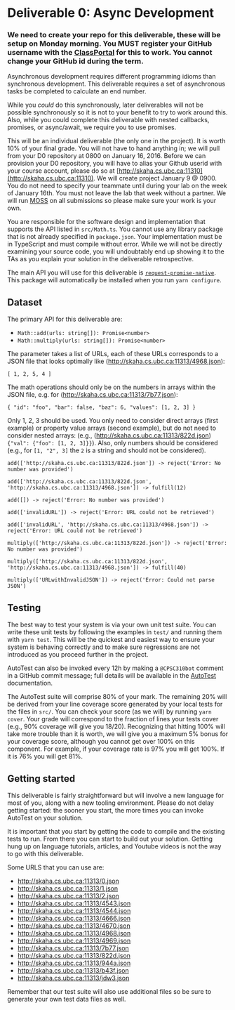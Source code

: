 # Deliverable 0: Async Development

### We need to create your repo for this deliverable, these will be setup on Monday morning. You **MUST** register your GitHub username with the [ClassPortal](http://skaha.cs.ubc.ca:11310) for this to work. You cannot change your GitHub id during the term.

Asynchronous development requires different programming idioms than synchronous development. This deliverable requires a set of asynchronous tasks be completed to calculate an end number. 

While you _could_ do this synchronously, later deliverables will not be possible synchronously so it is not to your benefit to try to work around this. Also, while you could complete this deliverable with nested callbacks, promises, or async/await, we require you to use promises.

This will be an individual deliverable (the only one in the project). It is worth 10% of your final grade. You will not have to hand anything in; we will pull from your D0 repository at 0800 on January 16, 2016. Before we can provision your D0 repository, you will have to alias your Github userid with your course account, please do so at [http://skaha.cs.ubc.ca:11310](http://skaha.cs.ubc.ca:11310). We will create project January 9 @ 0900. You do not need to specify your teammate until during your lab on the week of January 16th. You must not leave the lab that week without a partner. We will run [MOSS](https://theory.stanford.edu/~aiken/moss/) on all submissions so please make sure your work is your own.

You are responsible for the software design and implementation that supports the API listed in ```src/Math.ts```. You cannot use any library package that is not already specified in ```package.json```. Your implementation must be in TypeScript and must compile without error. While we will not be directly examining your source code, you will undoubtably end up showing it to the TAs as you explain your solution in the deliverable retrospective.

The main API you will use for this deliverable is [```request-promise-native```](https://github.com/request/request-promise-native). This package will automatically be installed when you run ```yarn configure```. 

## Dataset

The primary API for this deliverable are:

* ```Math::add(urls: string[]): Promise<number>```
* ```Math::multiply(urls: string[]): Promise<number>```

The parameter takes a list of URLs, each of these URLs corresponds to a JSON file that looks optimally like (http://skaha.cs.ubc.ca:11313/4968.json):

```
[ 1, 2, 5, 4 ]
```

The math operations should only be on the numbers in arrays within the JSON file, e.g. for (http://skaha.cs.ubc.ca:11313/7b77.json):

```
{ "id": "foo", "bar": false, "baz": 6, "values": [1, 2, 3] }
```

Only 1, 2, 3 should be used. You only need to consider direct arrays (first example) or property value arrays (second example), but do not need to consider nested arrays: (e.g., (http://skaha.cs.ubc.ca:11313/822d.json) ```{"val": {"foo": [1, 2, 3]}}```). Also, only numbers should be considered (e.g., for ```[1, "2", 3]``` the ```2``` is a string and should not be considered).

```
add(['http://skaha.cs.ubc.ca:11313/822d.json']) -> reject('Error: No number was provided')

add(['http://skaha.cs.ubc.ca:11313/822d.json', 'http://skaha.cs.ubc.ca:11313/4968.json']) -> fulfill(12)

add([]) -> reject('Error: No number was provided')

add(['invalidURL']) -> reject('Error: URL could not be retrieved')

add(['invalidURL', 'http://skaha.cs.ubc.ca:11313/4968.json']) -> reject('Error: URL could not be retrieved')

multiply(['http://skaha.cs.ubc.ca:11313/822d.json']) -> reject('Error: No number was provided')

multiply(['http://skaha.cs.ubc.ca:11313/822d.json', 'http://skaha.cs.ubc.ca:11313/4968.json']) -> fulfill(40)

multiply(['URLwithInvalidJSON']) -> reject('Error: Could not parse JSON')
```


## Testing

The best way to test your system is via your own unit test suite. You can write these unit tests by following the examples in ```test/``` and running them with ```yarn test```. This will be the quickest and easiest way to ensure your system is behaving correctly and to make sure regressions are not introduced as you proceed further in the project.

AutoTest can also be invoked every 12h by making a ```@CPSC310bot``` comment in a GitHub commit message; full details will be available in the [AutoTest](AutoTest.md) documentation.

The AutoTest suite will comprise 80% of your mark. The remaining 20% will be derived from your line coverage score generated by your local tests for the files in ```src/```. You can check your score (as we will) by running ```yarn cover```. Your grade will correspond to the fraction of lines your tests cover (e.g., 90% coverage will give you 18/20). Recognizing that hitting 100% will take more trouble than it is worth, we will give you a maximum 5% bonus for your coverage score, although you cannot get over 100% on this component. For example, if your coverage rate is 97% you will get 100%. If it is 76% you will get 81%. 

## Getting started

This deliverable is fairly straightforward but will involve a new language for most of you, along with a new tooling environment. Please do not delay getting started: the sooner you start, the more times you can invoke AutoTest on your solution.

It is important that you start by getting the code to compile and the existing tests to run. From there you can start to build out your solution. Getting hung up on language tutorials, articles, and Youtube videos is not the way to go with this deliverable.

Some URLS that you can use are: 
* http://skaha.cs.ubc.ca:11313/0.json
* http://skaha.cs.ubc.ca:11313/1.json
* http://skaha.cs.ubc.ca:11313/2.json
* http://skaha.cs.ubc.ca:11313/4543.json
* http://skaha.cs.ubc.ca:11313/4544.json
* http://skaha.cs.ubc.ca:11313/4666.json
* http://skaha.cs.ubc.ca:11313/4670.json
* http://skaha.cs.ubc.ca:11313/4968.json
* http://skaha.cs.ubc.ca:11313/4969.json
* http://skaha.cs.ubc.ca:11313/7b77.json
* http://skaha.cs.ubc.ca:11313/822d.json
* http://skaha.cs.ubc.ca:11313/944a.json
* http://skaha.cs.ubc.ca:11313/b43f.json
* http://skaha.cs.ubc.ca:11313/jdw3.json

Remember that our test suite will also use additional files so be sure to generate your own test data files as well.

<!--
TODO for next term:
* drop multiply, doesn't really add anything over add itself
* add private tests
* differentiate _consuming_ promises (e.g., rp) with creating promises (e.g., fulfill).
-->
